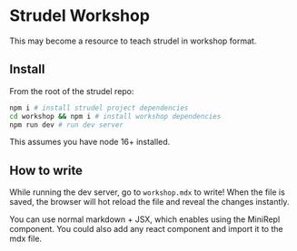 # Strudel Workshop

This may become a resource to teach strudel in workshop format.

## Install

From the root of the strudel repo:

```sh
npm i # install strudel project dependencies
cd workshop && npm i # install workshop dependencies
npm run dev # run dev server
```

This assumes you have node 16+ installed.

## How to write

While running the dev server, go to `workshop.mdx` to write!
When the file is saved, the browser will hot reload the file and reveal the changes instantly.

You can use normal markdown + JSX, which enables using the MiniRepl component.
You could also add any react component and import it to the mdx file.
